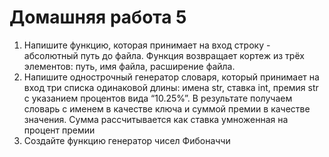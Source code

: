 Домашняя работа 5
===


1. Напишите функцию, которая принимает на вход строку - абсолютный путь до файла. Функция возвращает кортеж из трёх 
элементов: путь, имя файла, расширение файла.
2. Напишите однострочный генератор словаря, который принимает на вход три списка одинаковой длины: имена str, 
ставка int, премия str с указанием процентов вида “10.25%”. В результате получаем словарь с именем в качестве ключа и 
суммой премии в качестве значения. Сумма рассчитывается как ставка умноженная на процент премии
3. Создайте функцию генератор чисел Фибоначчи
